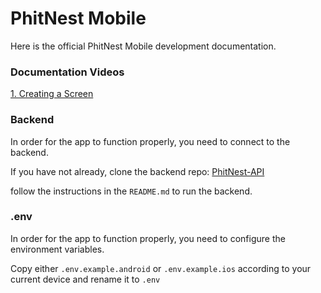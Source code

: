 # PhitNest Mobile

Here is the official PhitNest Mobile development documentation.

### Documentation Videos

<a href="https://drive.google.com/file/d/1nAqiDd6KK6wRXIsCiL_kyeRbILgp5uyr/view?usp=sharing">1. Creating a Screen</a>

### Backend

In order for the app to function properly, you need to connect to the backend.

If you have not already, clone the backend repo: [PhitNest-API](https://github.com/PhitNest/phitnest-api)

follow the instructions in the `README.md` to run the backend.

### .env

In order for the app to function properly, you need to configure the environment variables.

Copy either `.env.example.android` or `.env.example.ios` according to your current device and rename it to `.env`
